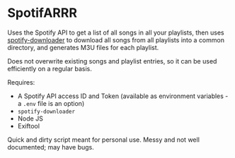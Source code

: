 # SpotifARRR

Uses the Spotify API to get a list of all songs in all your playlists, then uses [spotify-downloader](https://github.com/spotDL/spotify-downloader) to download all songs from all playlists into a common directory, and generates M3U files for each playlist.

Does not overwrite existing songs and playlist entries, so it can be used efficiently on a regular basis.

Requires:
- A Spotify API access ID and Token (available as environment variables - a `.env` file is an option)
- `spotify-downloader`
- Node JS
- Exiftool

Quick and dirty script meant for personal use. Messy and not well documented; may have bugs.
